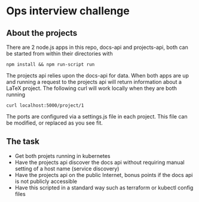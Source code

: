 # Ops interview challenge

## About the projects

There are 2 node.js apps in this repo, docs-api and projects-api, both can be started from within their directories with

`npm install && npm run-script run`

The projects api relies upon the docs-api for data. When both apps are up and running a request to the projects api
will return information about a LaTeX project. The following curl will work locally when they are both running

`curl localhost:5000/project/1`

The ports are configured via a settings.js file in each project. This file can be modified, or replaced as you see fit.


## The task

* Get both projets running in kubernetes
* Have the projects api discover the docs api without requiring manual setting of a host name (service discovery)
* Have the projects api on the public Internet, bonus points if the docs api is not publicly accessible
* Have this scripted in a standard way such as terraform or kubectl config files